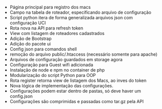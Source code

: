 * Página principal para registro dos macs
* Campo na tabela de roteador, especificando arquivo de configuração
* Script python itera de forma generalizada arquivos json com configuração UCI
* Rota nova na API para refresh token
* View com listagem de roteadores cadastrados
* Adição de Bootstrap
* Adição do pacote ui
* Config json para comandos shell
* remoção do arquivo public/.htaccess (necessário somente para apache)
* Arquivos de configuração guardados em storage agora
* Configuração para Guest wifi adicionada
* Instalação de node e npm no container de php
* Modularização do script Python para OOP
* Rota register retorna view de listagem dos Macs, ao inves do token
* Nova lógica de implementação das configurações.
* Configurações podem estar dentro de pastas, só deve haver um config.json
* Configurações são comprimidas e passadas como tar.gz pela API
